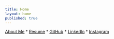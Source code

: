```yaml
---
title: Home
layout: home
published: true
---
```

[About Me]({{site.url}}/about) * [Resume]({{site.url}}/assets/files/GiselleKooResume.pdf) * [GitHub](https://github.com/gisellegk) * [LinkedIn](https://www.linkedin.com/in/giselle-koo) * [Instagram](https://instagram.com/gisellegk8/)
